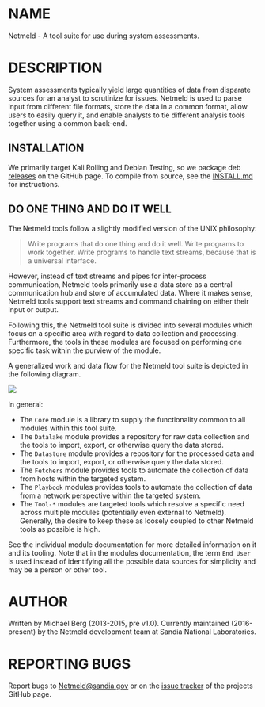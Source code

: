 NAME
====

Netmeld - A tool suite for use during system assessments.


DESCRIPTION
===========

System assessments typically yield large quantities of data from disparate
sources for an analyst to scrutinize for issues.  Netmeld is used to parse
input from different file formats, store the data in a common format, allow
users to easily query it, and enable analysts to tie different analysis tools
together using a common back-end.


INSTALLATION
------------------

We primarily target Kali Rolling and Debian Testing, so we package deb
[releases](https://github.com/netmeld/netmeld/releases)
on the GitHub page.
To compile from source, see the [INSTALL.md](docs/INSTALL.md) for instructions.


DO ONE THING AND DO IT WELL
---------------------------

The Netmeld tools follow a slightly modified version of the UNIX philosophy:
> Write programs that do one thing and do it well.
> Write programs to work together.
> Write programs to handle text streams, because that is a universal interface.

However, instead of text streams and pipes for inter-process communication,
Netmeld tools primarily use a data store as a central communication hub and
store of accumulated data.  Where it makes sense, Netmeld tools support text
streams and command chaining on either their input or output.

Following this, the Netmeld tool suite is divided into several modules which
focus on a specific area with regard to data collection and processing.
Furthermore, the tools in these modules are focused on performing one specific
task within the purview of the module.

A generalized work and data flow for the Netmeld tool suite is depicted in
the following diagram.

![](docs/netmeld-overview.png)

In general:
* The `Core` module is a library to supply the functionality common to all
  modules within this tool suite.
* The `Datalake` module provides a repository for raw data collection and the
  tools to import, export, or otherwise query the data stored.
* The `Datastore` module provides a repository for the processed data and the
  tools to import, export, or otherwise query the data stored.
* The `Fetchers` module provides tools to automate the collection of data
  from hosts within the targeted system.
* The `Playbook` modules provides tools to automate the collection of data
  from a network perspective within the targeted system.
* The `Tool-*` modules are targeted tools which resolve a specific need across
  multiple modules (potentially even external to Netmeld).  Generally, the
  desire to keep these as loosely coupled to other Netmeld tools as possible is
  high.

See the individual module documentation for more detailed information on it
and its tooling.  Note that in the modules documentation, the term `End User`
is used instead of identifying all the possible data sources for simplicity and
may be a person or other tool.


AUTHOR
======
Written by Michael Berg (2013-2015, pre v1.0). Currently
maintained (2016-present) by the Netmeld development team at
Sandia National Laboratories.


REPORTING BUGS
==============
Report bugs to <Netmeld@sandia.gov> or on the
[issue tracker](https://github.com/netmeld/netmeld/issues)
of the projects GitHub page.
